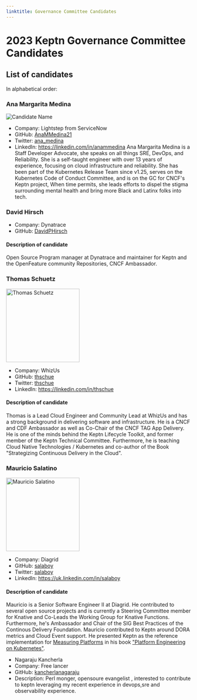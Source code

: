 ```yaml
---
linktitle: Governance Committee Candidates
---
```


# 2023 Keptn Governance Committee Candidates

## List of candidates

In alphabetical order:
### Ana Margarita Medina
![Candidate Name](https://github.com/AnaMMedina21)
- Company: Lightstep from ServiceNow
- GitHub: [AnaMMedina21](https://github.com/AnaMMedina21)
- Twitter: [ana_medina](https://twitter.com/ana_m_medina)
- LinkedIn: https://linkedin.com/in/anammedina
Ana Margarita Medina is a Staff Developer Advocate, she speaks on all things SRE, DevOps, and Reliability. She is a self-taught engineer with over 13 years of experience, focusing on cloud infrastructure and reliability. She has been part of the Kubernetes Release Team since v1.25, serves on the Kubernetes Code of Conduct Committee, and is on the GC for CNCF's Keptn project, When time permits, she leads efforts to dispel the stigma surrounding mental health and bring more Black and Latinx folks into tech.


### David Hirsch
- Company: Dynatrace
- GitHub: [DavidPHirsch](https://github.com/DavidPHirsch)

#### Description of candidate ####
Open Source Program manager at Dynatrace and maintainer for Keptn and the OpenFeature        community Repositories, CNCF Ambassador.

### Thomas Schuetz

<img src="https://avatars.githubusercontent.com/u/38893055?v=4" alt="Thomas Schuetz" height="200" width="200">

- Company: WhizUs
- GitHub: [thschue](https://github.com/thschue)
- Twitter: [thschue](https://twitter.com/thschue)
- LinkedIn: https://linkedin.com/in/thschue

#### Description of candidate ####

Thomas is a Lead Cloud Engineer and Community Lead at WhizUs and has a strong background in delivering software and infrastructure. He is a CNCF and CDF Ambassador as well as Co-Chair of the CNCF TAG App Delivery. He is one of the minds behind the Keptn Lifecycle Toolkit, and former member of the Keptn Technical Committee. Furthermore, he is teaching Cloud Native Technologies / Kubernetes and co-author of the Book "Strategizing Continuous Delivery in the Cloud".

### Mauricio Salatino

<img src="https://avatars.githubusercontent.com/u/271966?v=4" alt="Mauricio Salatino" height="200" width="200">

- Company: Diagrid
- GitHub: [salaboy](https://github.com/salaboy)
- Twitter: [salaboy](https://twitter.com/salaboy)
- LinkedIn: https://uk.linkedin.com/in/salaboy

#### Description of candidate ####

Mauricio is a Senior Software Engineer II at Diagrid. He contributed to several open source projects and is currently a Steering Committee member for Knative and Co-Leads the Working Group for Knative Functions. Furthermore, he's Ambassador and Chair of the SIG Best Practices of the Continous Delivery Foundation. Mauricio contributed to Keptn around DORA metrics and Cloud Event support. He presented Keptn as the reference implementation for [Measuring Platforms](https://github.com/salaboy/platforms-on-k8s) in his book ["Platform Engineering on Kubernetes"](https://www.manning.com/books/platform-engineering-on-kubernetes).

- Nagaraju Kancherla
- Company: Free lancer
- GitHub: [kancherlanagaraju](https://github.com/kancherlanagaraju)
- Description: Perl monger, opensoure evangelist , interested to contribute to keptn leveraging my recent experience in devops,sre and observability experience.

<!--
### Candidate 1
![Candidate Name](static/candidate-picture.png)
- Company: Company Name
- GitHub: [username](https://github.com/username)
Description of candidate
---
-->
